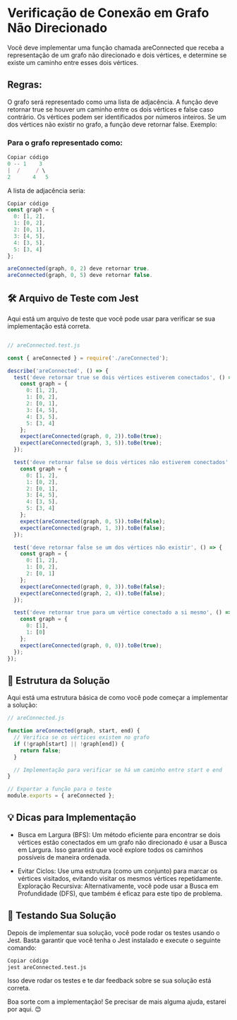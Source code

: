 # Verificação de Conexão em Grafo Não Direcionado
Você deve implementar uma função chamada areConnected que receba a representação de um grafo não direcionado e dois vértices, e determine se existe um caminho entre esses dois vértices.

## Regras:
O grafo será representado como uma lista de adjacência.
A função deve retornar true se houver um caminho entre os dois vértices e false caso contrário.
Os vértices podem ser identificados por números inteiros.
Se um dos vértices não existir no grafo, a função deve retornar false.
Exemplo:

### Para o grafo representado como:

```javascript
Copiar código
0 -- 1    3
|  /     / \
2       4   5
```

A lista de adjacência seria:

```javascript
Copiar código
const graph = {
  0: [1, 2],
  1: [0, 2],
  2: [0, 1],
  3: [4, 5],
  4: [3, 5],
  5: [3, 4]
};

areConnected(graph, 0, 2) deve retornar true.
areConnected(graph, 0, 5) deve retornar false.
```
## 🛠️ Arquivo de Teste com Jest
Aqui está um arquivo de teste que você pode usar para verificar se sua implementação está correta.

```javascript

// areConnected.test.js

const { areConnected } = require('./areConnected');

describe('areConnected', () => {
  test('deve retornar true se dois vértices estiverem conectados', () => {
    const graph = {
      0: [1, 2],
      1: [0, 2],
      2: [0, 1],
      3: [4, 5],
      4: [3, 5],
      5: [3, 4]
    };
    expect(areConnected(graph, 0, 2)).toBe(true);
    expect(areConnected(graph, 3, 5)).toBe(true);
  });

  test('deve retornar false se dois vértices não estiverem conectados', () => {
    const graph = {
      0: [1, 2],
      1: [0, 2],
      2: [0, 1],
      3: [4, 5],
      4: [3, 5],
      5: [3, 4]
    };
    expect(areConnected(graph, 0, 5)).toBe(false);
    expect(areConnected(graph, 1, 3)).toBe(false);
  });

  test('deve retornar false se um dos vértices não existir', () => {
    const graph = {
      0: [1, 2],
      1: [0, 2],
      2: [0, 1]
    };
    expect(areConnected(graph, 0, 3)).toBe(false);
    expect(areConnected(graph, 2, 4)).toBe(false);
  });

  test('deve retornar true para um vértice conectado a si mesmo', () => {
    const graph = {
      0: [1],
      1: [0]
    };
    expect(areConnected(graph, 0, 0)).toBe(true);
  });
});
```
## 📜 Estrutura da Solução
Aqui está uma estrutura básica de como você pode começar a implementar a solução:

```javascript
// areConnected.js

function areConnected(graph, start, end) {
  // Verifica se os vértices existem no grafo
  if (!graph[start] || !graph[end]) {
    return false;
  }

  // Implementação para verificar se há um caminho entre start e end
}

// Exportar a função para o teste
module.exports = { areConnected };
```
## 💡 Dicas para Implementação
- Busca em Largura (BFS): Um método eficiente para encontrar se dois vértices estão conectados em um grafo não direcionado é usar a Busca em Largura. Isso garantirá que você explore todos os caminhos possíveis de maneira ordenada.

- Evitar Ciclos: Use uma estrutura (como um conjunto) para marcar os vértices visitados, evitando visitar os mesmos vértices repetidamente.
Exploração Recursiva: Alternativamente, você pode usar a Busca em Profundidade (DFS), que também é eficaz para este tipo de problema.

## 🚀 Testando Sua Solução
Depois de implementar sua solução, você pode rodar os testes usando o Jest. Basta garantir que você tenha o Jest instalado e execute o seguinte comando:

```bash
Copiar código
jest areConnected.test.js
```

Isso deve rodar os testes e te dar feedback sobre se sua solução está correta.

Boa sorte com a implementação! Se precisar de mais alguma ajuda, estarei por aqui. 😊